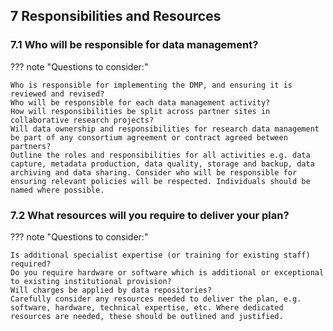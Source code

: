 ## 7 Responsibilities and Resources

### 7.1 Who will be responsible for data management?

??? note "Questions to consider:"

    Who is responsible for implementing the DMP, and ensuring it is reviewed and revised?
    Who will be responsible for each data management activity?
    How will responsibilities be split across partner sites in collaborative research projects?
    Will data ownership and responsibilities for research data management be part of any consortium agreement or contract agreed between partners?
    Outline the roles and responsibilities for all activities e.g. data capture, metadata production, data quality, storage and backup, data archiving and data sharing. Consider who will be responsible for ensuring relevant policies will be respected. Individuals should be named where possible.

### 7.2 What resources will you require to deliver your plan?

??? note "Questions to consider:"

    Is additional specialist expertise (or training for existing staff) required?
    Do you require hardware or software which is additional or exceptional to existing institutional provision?
    Will charges be applied by data repositories?
    Carefully consider any resources needed to deliver the plan, e.g. software, hardware, technical expertise, etc. Where dedicated resources are needed, these should be outlined and justified.